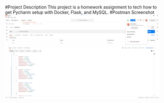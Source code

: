 #Project Description 
This project is a homework assignment to tech how to get Pycharm setup with Docker, Flask, and MySQL. 
#Postman Screenshot 
![postman request outpost](screenshots/postman.png)
